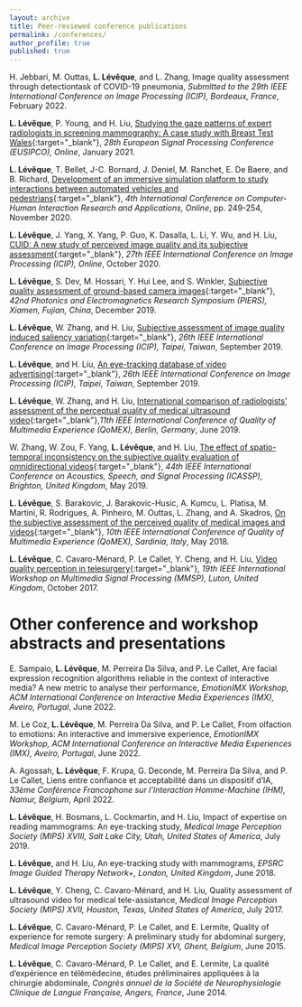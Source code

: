 ```yaml
---
layout: archive
title: Peer-reviewed conference publications
permalink: /conferences/
author_profile: true
published: true
---
```


H. Jebbari, M. Outtas, **L. Lévêque**, and L. Zhang, Image quality assessment through detectiontask of COVID-19 pneumonia, _Submitted to the 29th IEEE International Conference on Image Processing (ICIP), Bordeaux, France_, February 2022.

**L. Lévêque**, P. Young, and H. Liu, [Studying the gaze patterns of expert radiologists in screening mammography: A case study with Breast Test Wales](https://ieeexplore.ieee.org/document/9287678){:target="_blank"}, _28th European Signal Processing Conference (EUSIPCO), Online_, January 2021.

**L. Lévêque**, T. Bellet, J-C. Bornard, J. Deniel, M. Ranchet, E. De Baere, and B. Richard, [Development of an immersive simulation platform to study interactions between automated vehicles and pedestrians](https://www.researchgate.net/publication/344418400_Development_of_an_Immersive_Simulation_Platform_to_Study_Interactions_Between_Automated_Vehicles_and_Pedestrians){:target="_blank"}, _4th International Conference on Computer-Human Interaction Research and Applications, Online_, pp. 249-254, November 2020.

**L. Lévêque**, J. Yang, X. Yang, P. Guo, K. Dasalla, L. Li, Y. Wu, and H. Liu, [CUID: A new study of perceived image quality and its subjective assessment](https://ieeexplore.ieee.org/document/9190737){:target="_blank"}, _27th IEEE International Conference on Image Processing (ICIP), Online_, October 2020.

**L. Lévêque**, S. Dev, M. Hossari, Y. Hui Lee, and S. Winkler, [Subjective quality assessment of ground-based camera images](https://ieeexplore.ieee.org/document/9021449){:target="_blank"}, _42nd Photonics and Electromagnetics Research Symposium (PIERS), Xiamen, Fujian, China_, December 2019.

**L. Lévêque**, W. Zhang, and H. Liu, [Subjective assessment of image quality induced saliency variation](https://ieeexplore.ieee.org/document/8803736){:target="_blank"}, _26th IEEE International Conference on Image Processing (ICIP), Taipei, Taiwan_, September 2019.

**L. Lévêque**, and H. Liu, [An eye-tracking database of video advertising](https://ieeexplore.ieee.org/document/8802989){:target="_blank"}, _26th IEEE International Conference on Image Processing (ICIP), Taipei, Taiwan_, September 2019.

**L. Lévêque**, W. Zhang, and H. Liu, [International comparison of radiologists’ assessment of the perceptual quality of medical ultrasound video](https://ieeexplore.ieee.org/document/8743180){:target="_blank"},_11th IEEE International Conference of Quality of Multimedia Experience (QoMEX), Berlin, Germany_, June 2019.

W. Zhang, W. Zou, F. Yang, **L. Lévêque**, and H. Liu, [The effect of spatio-temporal inconsistency on the subjective quality evaluation of omnidirectional videos](https://ieeexplore.ieee.org/document/8682221){:target="_blank"}, _44th IEEE International Conference on Acoustics, Speech, and Signal Processing (ICASSP), Brighton, United Kingdom_, May 2019.

**L. Lévêque**, S. Barakovic, J. Barakovic-Husic, A. Kumcu, L. Platisa, M. Martini, R. Rodrigues, A. Pinheiro, M. Outtas, L. Zhang, and A. Skadros, [On the subjective assessment of the perceived quality of medical images and videos](https://ieeexplore.ieee.org/document/8463297?part=1){:target="_blank"}, _10th IEEE International Conference of Quality of Multimedia Experience (QoMEX), Sardinia, Italy_, May 2018.

**L. Lévêque**, C. Cavaro-Ménard, P. Le Callet, Y. Cheng, and H. Liu, [Video quality perception in telesurgery](https://ieeexplore.ieee.org/document/8122219){:target="_blank"}, _19th IEEE International Workshop on Multimedia Signal Processing (MMSP), Luton, United Kingdom_, October 2017.
<br />


Other conference and workshop abstracts and presentations
==

E. Sampaio, **L. Lévêque**, M. Perreira Da Silva, and P. Le Callet, Are facial expression recognition algorithms reliable in the context of interactive media? A new metric to analyse their performance, _EmotionIMX Workshop, ACM International Conference on Interactive Media Experiences (IMX), Aveiro, Portugal_, June 2022.

M. Le Coz, **L. Lévêque**, M. Perreira Da Silva, and P. Le Callet, From olfaction to emotions: An interactive and immersive experience, _EmotionIMX Workshop, ACM International Conference on Interactive Media Experiences (IMX), Aveiro, Portugal_, June 2022.

A. Agossah, **L. Lévêque**, F. Krupa, G. Deconde, M. Perreira Da Silva, and P. Le Callet, Liens entre confiance et acceptabilité dans un dispositif d’IA, _33ème Conférence Francophone sur l’Interaction Homme-Machine (IHM), Namur, Belgium_, April 2022.

**L. Lévêque**, H. Bosmans, L. Cockmartin, and H. Liu, Impact of expertise on reading mammograms: An eye-tracking study, _Medical Image Perception Society (MIPS) XVIII, Salt Lake City, Utah, United States of America_, July 2019.

**L. Lévêque**, and H. Liu, An eye-tracking study with mammograms, _EPSRC Image Guided Therapy Network+, London, United Kingdom_, June 2018.

**L. Lévêque**, Y. Cheng, C. Cavaro-Ménard, and H. Liu, Quality assessment of ultrasound video for medical tele-assistance, _Medical Image Perception Society (MIPS) XVII, Houston, Texas, United States of America_, July 2017.

**L. Lévêque**, C. Cavaro-Ménard, P. Le Callet, and E. Lermite, Quality of experience for remote surgery: A preliminary study for abdominal surgery, _Medical Image Perception Society (MIPS) XVI, Ghent, Belgium_, June 2015.

**L. Lévêque**, C. Cavaro-Ménard, P. Le Callet, and E. Lermite, La qualité d’expérience en télémédecine, études préliminaires appliquées à la chirurgie abdominale, _Congrès annuel de la Société de Neurophysiologie Clinique de Langue Française, Angers, France_, June 2014.
